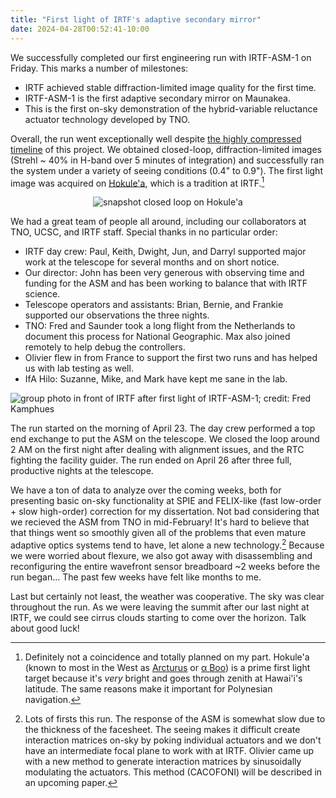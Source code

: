 ```yaml
---
title: "First light of IRTF's adaptive secondary mirror"
date: 2024-04-28T00:52:41-10:00
---
```


We successfully completed our first engineering run with IRTF-ASM-1 on Friday.
This marks a number of milestones:

- IRTF achieved stable diffraction-limited image quality for the first time.
- IRTF-ASM-1 is the first adaptive secondary mirror on Maunakea.
- This is the first on-sky demonstration of the hybrid-variable reluctance actuator
technology developed by TNO.

Overall, the
run went exceptionally well despite [the highly compressed timeline](/blog/20240428/Mikroniek-2024.pdf)
of this project. We obtained closed-loop, diffraction-limited images (Strehl ~ 40%
in H-band over 5 minutes of integration) and successfully ran the system under a
variety of seeing conditions (0.4" to 0.9"). The first light image was acquired
on [Hokule'a](https://blog.bishopmuseum.org/history/hokulea/), which is a tradition
at IRTF.[^1]

<p align="center">
  <img src="/blog/20240428/hokulea_irtf-1.jpg" alt="snapshot closed loop on Hokule'a"/>
</p>

We had a great team of people all around, including our collaborators at TNO, UCSC, 
and IRTF staff. Special thanks in no particular order:

- IRTF day crew: Paul, Keith, Dwight, Jun, and Darryl supported major work at the
telescope for several months and on short notice.
- Our director: John has been very generous with observing time and funding for
the ASM and has been working to balance that with IRTF science.
- Telescope operators and assistants: Brian, Bernie, and Frankie supported our
observations the three nights.
- TNO: Fred and Saunder took a long flight from the Netherlands to document this
process for National Geographic. Max also joined remotely to help debug the controllers.
- Olivier flew in from France to support the first two runs and has helped us
with lab testing as well.
- IfA Hilo: Suzanne, Mike, and Mark have kept me sane in the lab.

![group photo in front of IRTF after first light of IRTF-ASM-1; credit: Fred Kamphues](/blog/20240428/FKamphues_group.jpg)

The run started on the morning of April 23. The day crew performed a top end
exchange to put the ASM on the telescope. We closed the loop around 2 AM on the
first night after dealing with alignment issues, and the RTC fighting the facility
guider. The run ended on April 26 after three full, productive nights at the
telescope.

We have a ton of data to analyze over the coming weeks, both for presenting basic
on-sky functionality at SPIE and FELIX-like (fast low-order + slow high-order)
correction for my dissertation. Not bad considering that we recieved the ASM from 
TNO in mid-February! It's hard to believe that that things went so smoothly given
all of the problems that even mature adaptive optics systems tend to have, let
alone a new technology.[^2] Because we were worried about flexure, we also got away
with disassembling and reconfiguring the entire wavefront sensor breadboard ~2
weeks before the run began... The past few weeks have felt like months to me.

Last but certainly not least, the weather was cooperative. The sky was clear
throughout the run. As we were leaving the summit after our last night at IRTF,
we could see cirrus clouds starting to come over the horizon. Talk about good
luck!


[^1]: Definitely not a coincidence and totally planned on my part. Hokule'a (known
to most in the West as [Arcturus](https://en.wikipedia.org/wiki/Arcturus) or
[&alpha; Boo](http://simbad.cds.unistra.fr/simbad/sim-id?Ident=alf+boo)) is a
prime first light target because it's *very* bright and goes through zenith at
Hawai'i's latitude. The same reasons make it important for Polynesian navigation.

[^2]: Lots of firsts this run. The response of the ASM is somewhat slow due to the
thickness of the facesheet. The seeing makes it difficult create interaction matrices
on-sky by poking individual actuators and we don't have an intermediate focal plane
to work with at IRTF. Olivier came up with a new method to generate interaction
matrices by sinusoidally modulating the actuators. This method (CACOFONI) will be
described in an upcoming paper.